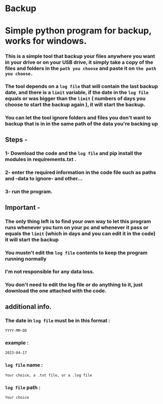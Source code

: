 # Backup

# Simple python program for backup, works for windows.

### This is a simple tool that backup your files anywhere you want in your drive or on your USB drive, it simply take a copy of the files and folders in the `path you choose` and paste it on `the path you choose.`

### The tool depends on a `log file` that will contain the last backup date, and there is a `limit` variable, if the date in the `log file` equals or was bigger than the `limit` ( numbers of days you choose to start the backup again ), it will start the backup.

### You can let the tool ignore folders and files you don't want to backup that is in in the same path of the data you're backing up

## Steps -

### 1- Download the code and the `log file` and pip install the modules in requirements.txt .
### 2- enter the required information in the code file such as paths and -data to ignore- and other...
### 3- run the program.


## Important -

### The only thing left is to find your own way to let this program runs whenever you turn on your pc and whenever it pass or equals the `limit` (which in days and you can edit it in the code) it will start the backup

### You mustn't edit the `log file` contents to keep the program running normally

### I'm not responsible for any data loss.

### You don't need to edit the log file or do anything to it, just download the one attached with the code.

## additional info.

### The date in `log file` must be in this format :

 `YYYY-MM-DD`

### example :

 `2023-04-17`

### `log file` name :

`Your choice, a .txt file, or a .log file`

### `log file` path :

`Your choice`

